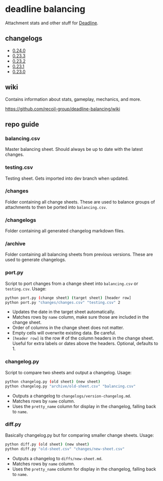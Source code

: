 # deadline balancing

Attachment stats and other stuff for [Deadline](https://www.roblox.com/games/3837841034).

## changelogs

- [0.24.0](changelogs/0-24-0.md)
- [0.23.3](changelogs/0-23-3.md)
- [0.23.2](changelogs/0-23-2.md)
- [0.23.1](changelogs/0-23-1.md)
- [0.23.0](changelogs/0-23-0.md)

## wiki

Contains information about stats, gameplay, mechanics, and more.

<https://github.com/recoil-group/deadline-balancing/wiki>

## repo guide

### balancing.csv

Master balancing sheet. Should always be up to date with the latest changes.

### testing.csv

Testing sheet. Gets imported into dev branch when updated.

### /changes

Folder containing all change sheets. These are used to balance groups of attachments to then be ported into `balancing.csv`.

### /changelogs

Folder containing all generated changelog markdown files.

### /archive

Folder containing all balancing sheets from previous versions. These are used to generate changelogs.

### port.py

Script to port changes from a change sheet into `balancing.csv` or `testing.csv`. Usage:

```bash
python port.py (change sheet) (target sheet) [header row]  
python port.py "changes/changes.csv" "testing.csv" 2
```

- Updates the date in the target sheet automatically.
- Matches rows by `name` column, make sure those are included in the change sheet.
- Order of columns in the change sheet does not matter.
- Empty cells will overwrite existing data. Be careful.
- `[header row]` is the row # of the column headers in the change sheet. Useful for extra labels or dates above the headers. Optional, defaults to 1.

### changelog.py

Script to compare two sheets and output a changelog. Usage:

```bash
python changelog.py (old sheet) (new sheet)
python changelog.py "archive/old-sheet.csv" "balancing.csv"
```

- Outputs a changelog to `changelogs/version-changelog.md`.
- Matches rows by `name` column.
- Uses the `pretty_name` column for display in the changelog, falling back to `name`.

### diff.py

Basically changelog.py but for comparing smaller change sheets. Usage:

```bash
python diff.py (old sheet) (new sheet)
python diff.py "old-sheet.csv" "changes/new-sheet.csv"
```

- Outputs a changelog to `diffs/new-sheet.md`.
- Matches rows by `name` column.
- Uses the `pretty_name` column for display in the changelog, falling back to `name`.
